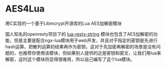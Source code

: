 # AES4Lua
用C实现的一个基于Libmcrypt开源库的Lua AES加解密模块

国人知名的openresty项目下的 [lua-resty-string](https://github.com/openresty/lua-resty-string) 模块也包含了AES加解密的功能，但是主要是配合ngx-lua模块用于web开发，并且对于指定的密钥是先进行hash运算，把散列运算的结果再作为密钥，这对于先加密再解密的场景是没有问题的，也推荐你使用该模块，但如果别人提供的近是密钥和密文，让我们用lua来解密，这时这个模块将显得很难用，所以自己编写了这个lua模块。
